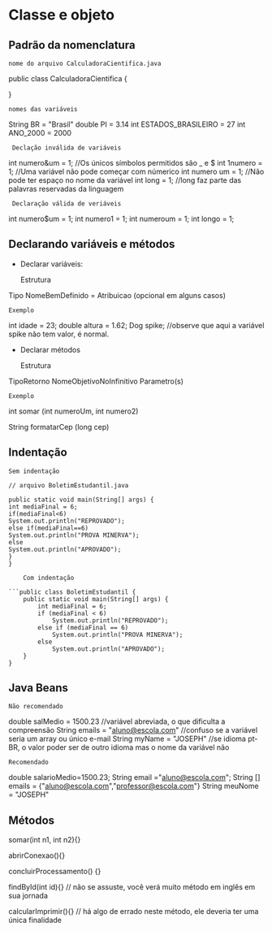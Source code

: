 # Classe e objeto

## Padrão da nomenclatura

    nome do arquivo CalculadoraCientifica.java

public class CalculadoraCientifica {

}

    nomes das variáveis

String BR = "Brasil"
double PI = 3.14
int ESTADOS_BRASILEIRO = 27
int ANO_2000 = 2000

     Declação inválida de variáveis

int numero&um = 1; //Os únicos símbolos permitidos são _ e $
int 1numero = 1;    //Uma variável não pode começar com númerico
int numero um = 1; //Não pode ter espaço no nome da variável
int long = 1; //long faz parte das palavras reservadas da linguagem

     Declaração válida de veriáveis
int numero$um = 1;
int numero1 = 1;
int numeroum = 1;
int longo = 1;

## Declarando variáveis e métodos

* Declarar variáveis:

    Estrutura

Tipo NomeBemDefinido = Atribuicao (opcional em alguns casos)

    Exemplo

int idade = 23;
double altura = 1.62;
Dog spike; //observe que aqui a variável spike não tem valor, é normal.

* Declarar métodos

    Estrutura

TipoRetorno NomeObjetivoNoInfinitivo Parametro(s)

    Exemplo

int somar (int numeroUm, int numero2)

String formatarCep (long cep)

## Indentação

    Sem indentação

    // arquivo BoletimEstudantil.java

```public class BoletimEstudantil {
public static void main(String[] args) {
int mediaFinal = 6;
if(mediaFinal<6)
System.out.println("REPROVADO");
else if(mediaFinal==6)
System.out.println("PROVA MINERVA");
else
System.out.println("APROVADO");
}
}

    Com indentação

```public class BoletimEstudantil {
	public static void main(String[] args) {
		int mediaFinal = 6;
		if (mediaFinal < 6)
			System.out.println("REPROVADO");
		else if (mediaFinal == 6)
			System.out.println("PROVA MINERVA");
		else
			System.out.println("APROVADO");
	}
}
```

## Java Beans

    Não recomendado

double salMedio = 1500.23  //variável abreviada, o que dificulta a compreensão
String emails = "aluno@escola.com" //confuso se a variável seria um array ou único e-mail
String myName = "JOSEPH" //se idioma pt-BR, o valor poder ser de outro idioma mas o nome da variável não

    Recomendado

double salarioMedio=1500.23;
String email ="aluno@escola.com";
String [] emails = {"aluno@escola.com","professor@escola.com"}
String meuNome = "JOSEPH" 

## Métodos

somar(int n1, int n2){}

abrirConexao(){}

concluirProcessamento() {}

findById(int id){} // não se assuste, você verá muito método em inglês em sua jornada

calcularImprimir(){} // há algo de errado neste método, ele deveria ter uma única finalidade